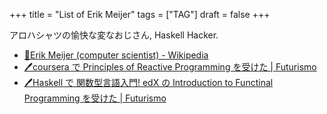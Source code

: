 +++
title = "List of Erik Meijer"
tags = ["TAG"]
draft = false
+++

アロハシャツの愉快な変なおじさん, Haskell Hacker.

-   [🔗Erik Meijer (computer scientist) - Wikipedia](https://en.wikipedia.org/wiki/Erik_Meijer_%28computer_scientist%29)
-   [🖊coursera で Principles of Reactive Programming を受けた | Futurismo](https://futurismo.biz/archives/3975/)
-   [🖊Haskell で 関数型言語入門! edX の Introduction to Functinal Programming を受けた | Futurismo](https://futurismo.biz/archives/2862/)
